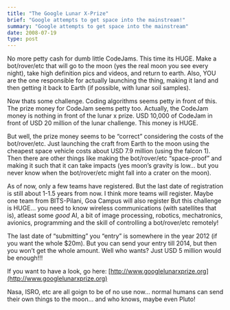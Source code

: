 ```yaml
---
title: "The Google Lunar X-Prize"
brief: "Google attempts to get space into the mainstream!"
summary: "Google attempts to get space into the mainstream"
date: 2008-07-19
type: post
---
```


No more petty cash for dumb little CodeJams. This time its HUGE. Make a bot/rover/etc that will go to the moon (yes the real moon you see every night), take high definition pics and videos, and return to earth. Also, YOU are the one responsible for actually launching the thing, making it land and then getting it back to Earth (if possible, with lunar soil samples).

Now thats some challenge. Coding algorithms seems petty in front of this. The prize money for CodeJam seems petty too. Actually, the CodeJam money is nothing in front of the lunar x prize. USD 10,000 of CodeJam in front of USD 20 million of the lunar challenge. This money is HUGE.

But well, the prize money seems to be “correct” considering the costs of the bot/rover/etc. Just launching the craft from Earth to the moon using the cheapest space vehicle costs about USD 7.9 million (using the falcon 1). Then there are other things like making the bot/rover/etc “space-proof” and making it such that it can take impacts (yes moon’s gravity is low… but you never know when the bot/rover/etc might fall into a crater on the moon).

As of now, only a few teams have registered. But the last date of registration is still about 1-1.5 years from now. I think more teams will register. Maybe one team from BITS-Pilani, Goa Campus will also register  But this challenge is HUGE… you need to know wireless communications (with satellites that is), atleast some *good* AI, a bit of image processing, robotics, mechatronics, avionics, programming and the skill of controlling a bot/rover/etc remotely!

The last date of “submitting” you “entry” is somewhere in the year 2012 (if you want the whole $20m). But you can send your entry till 2014, but then you won’t get the whole amount. Well who wants? Just USD 5 million would be enough!!!

If you want to have a look, go here: [http://www.googlelunarxprize.org](http://www.googlelunarxprize.org)

Nasa, ISRO, etc are all goign to be of no use now… normal humans can send their own things to the moon… and who knows, maybe even Pluto!
